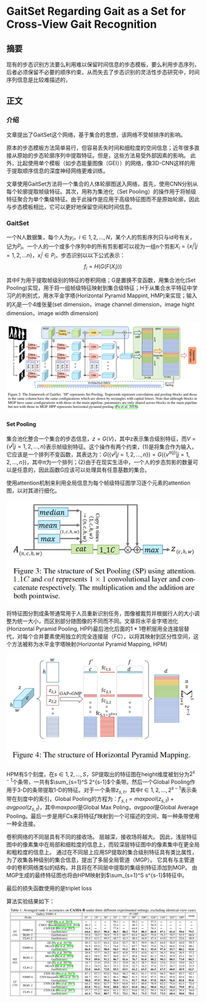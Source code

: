# GaitSet Regarding Gait as a Set for Cross-View Gait Recognition

## 摘要

现有的步态识别方法要么利用难以保留时间信息的步态模板，要么利用步态序列，后者必须保留不必要的顺序约束，从而失去了步态识别的灵活性步态研究中，时间序列信息是比较难描述的，

## 正文

### 介绍

文章提出了GaitSet这个网络，基于集合的思想，该网络不受帧排序的影响。

原本的步态模板方法简单易行，但容易丢失时间和细粒度的空间信息；近年很多直接从原始的步态轮廓序列中提取特征。但是，这些方法易受外部因素的影响。 此外，比起使用单个模板（如步态能量图像（GEI））的网络，像3D-CNN这样的用于提取顺序信息的深度神经网络更难训练。

文章使用GaitSet方法将一个集合的人体轮廓图送入网络，首先，使用CNN分别从每个轮廓提取帧级特征。其次，用称为集池化（Set Pooling）的操作用于将帧级特征聚合为单个集级特征。由于此操作是应用于高级特征图而不是原始轮廓，因此与步态模板相比，它可以更好地保留空间和时间信息。

### GaitSet

一个N人数据集，每个人为$y_i$，$i\in 1,2,...,N$，某个人的剪影序列只与id号有关，记为$P_i$。一个人的一个或多个序列中的所有剪影都可以视为一组n个剪影$X_i = \{x_i^j|j=1,2,...n\}$，$x_i^j \in P_i$，步态识别以以下公式表示：
$$f_i = H(G(F(X_i)))$$

其中F为用于提取帧级别的特征的卷积网络；G是置换不变函数，用集合池化(Set Pooling)实现，用于将一组帧级特征映射到集合级特征；H于从集合水平特征中学习$P_i$的判别式，用水平金字塔(Horizontal Pyramid Mappint, HMP)来实现；输入的$X_i$是一个4维张量(set dimension，image channel dimension，image hight dimension，image width dimension)

![GaitSet](GaitSet.png)

#### Set Pooling

集合池化整合一个集合的步态信息，$z = G(V)$，其中z表示集合级别特征，而$V = \{v^j|j=1,2,...,n\}$表示帧级别特征。这个操作有两个约束，(1)是将集合作为输入，它应该是一个排列不变函数，其表达为：$G(\{v^j|j=1,2,...,n\}) = G(\{v^{\pi(j)}|j=1,2,...,n\})$，其中$\pi$为一个排列；(2)由于在现实生活中，一个人的步态剪影的数量可以是任意的，因此函数G应该可以处理具有任意基数的集合。

使用attention机制来利用全局信息为每个帧级特征图学习逐个元素的attention图，以对其进行细化。

![attention](attention.png)

将特征图分割成条带通常用于人员重新识别任务，图像被裁剪并根据行人的大小调整为统一大小，而区别部分随图像的不同而不同。文章将水平金字塔池化(Horizontal Pyramid Pooling, HPP)最后池化后面的$1*1$卷积层用全连接层替代，对每个合并要素使用独立的完全连接层（FC），以将其映射到区分性空间，这个方法被称为水平金字塔映射(Horizontal Pyramid Mapping, HPM)

![HPM](HPM.png)

HPM有S个刻度，在$s \in 1,2,...,S$，SP提取出的特征图在height维度被划分为$2^{s-1}$个条带，一共有$\sum_{s=1}^S 2^{s-1}$个条带。然后一个Global Pooling作用于3-D的条带提取1-D的特征。对于一个条带$z_{s,t}$，其中$t \in 1,2,...,2^{s-1}$表示条带在刻度中的索引，Global Pooling的方程为：$f'_{s,t} = maxpool(z_{s,t})+avgpool(z_{s,t})$，其中$maxpool$是Global Max Poling，$avgpool$是Global Average Pooling。最后一步是用FCs来将特征$f'$映射到一个可描述的空间，每一种条带使用一种全连接。

卷积网络的不同层具有不同的接收场。 层越深，接收场将越大。 因此，浅层特征图中的像素集中在局部和细粒度的信息上，而较深层特征图中的像素集中在更全局和粗粒度的信息上。 通过在不同层上应用SP提取的集合级别特征具有类比属性，为了收集各种级别的集合信息，提出了多层全局管道（MGP）。 它具有与主管道中的卷积网络类似的结构，并且将在不同层中提取的集级别特征添加到MGP。 由MGP生成的最终特征图也将由HPM映射到$\sum_{s=1}^S s^{s-1}$特征中。

最后的损失函数使用的是triplet loss

算法实验结果如下：
![result](result.png)